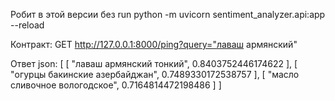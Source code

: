 Робит в этой версии без run
python -m uvicorn  sentiment_analyzer.api:app --reload

Контракт:
GET http://127.0.0.1:8000/ping?query="лаваш армянский"

Ответ json:
[
    [
        "лаваш армянский тонкий",
        0.8403752446174622
    ],
    [
        "огурцы бакинские азербайджан",
        0.7489330172538757
    ],
    [
        "масло сливочное вологодское",
        0.7164814472198486
    ]
]